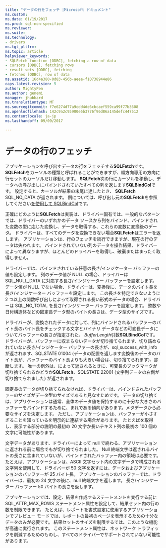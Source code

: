 ```yaml
---
title: "データの行をフェッチ |Microsoft ドキュメント"
ms.custom: 
ms.date: 01/19/2017
ms.prod: sql-non-specified
ms.reviewer: 
ms.suite: 
ms.technology:
- drivers
ms.tgt_pltfrm: 
ms.topic: article
helpviewer_keywords:
- SQLFetch function [ODBC], fetching a row of data
- cursors [ODBC], fetching rows
- result sets [ODBC], fetching
- fetches [ODBC], row of data
ms.assetid: 16d4a380-0d83-456b-aeee-f10738944e86
caps.latest.revision: 5
author: MightyPen
ms.author: genemi
manager: jhubbard
ms.translationtype: MT
ms.sourcegitcommit: f7e6274d77a9cdd4de6cbcaef559ca99f77b3608
ms.openlocfilehash: 142c9a2c95900e5b3776f96d86a145defc447512
ms.contentlocale: ja-jp
ms.lasthandoff: 09/09/2017

---
```

# <a name="fetching-a-row-of-data"></a>データの行のフェッチ
アプリケーションを呼び出すデータの行をフェッチする**SQLFetch**です。 **SQLFetch**をカーソルの種類と呼ばれることができますが、順方向専用の方向に行セットのカーソルだけ移動します。 **SQLFetch**次の行にカーソルを移動し、データへの呼び出しにバインドされていたすべての列を返します**SQLBindCol**です。 設定すると、カーソルが結果の末尾に達したとき、 **SQLFetch** SQL_NO_DATA が返されます。 例については、呼び出し元の**SQLFetch**を参照してください[を使用して SQLBindCol](../../../odbc/reference/develop-app/using-sqlbindcol.md)です。  
  
 正確にどのように**SQLFetch**は実装は、ドライバー固有では、一般的なパターンでは、ドライバーのいずれかのデータ ソースから列をバインド、バインドされた変数の型に応じた変換し、データを取得する、これらの変数に変換後のデータ。 ドライバーは、すべてのデータを変換できない場合**SQLFetch**はエラーを返します。 アプリケーションは、行のフェッチを続行できますが、現在の行のデータは失われます。 バインドされていない列のデータを操作結果、ドライバーによって異なりますが、ほとんどのドライバーを取得し、破棄またはまったく取得しません。  
  
 ドライバーでは、バインドされている任意の長さ/インジケーター バッファーの値も設定します。 列のデータ値が NULL の場合、ドライバーは SQL_NULL_DATA に対応する長さ/インジケーター バッファーを設定します。 データ値が NULL でない場合、ドライバーは、変換後に、データのバイト長を長さ/インジケーター バッファーを設定します。 この長さを特定できないように 2 つ以上の関数呼び出しによって取得される長い形式のデータの場合、ドライバーは SQL_NO_TOTAL を長さ/インジケーター バッファーを設定します。 整数や日付構造体などの固定長データ型のバイトの長さは、データ型のサイズです。  
  
 ドライバーが、変換されたデータに対して、列にバインドされるバッファーのバイト長のバイト長をチェックする文字とバイナリ データなどの可変長データについてバッファーの長さが指定された、 *BufferLength*引数**SQLBindCol**です。 ドライバーが、バッファーに収まらないデータが切り捨てられます、切り詰められていない長さ/インジケーター バッファーの長さが、sql_success_with_info が返されます、SQLSTATE 01004 (データの配置を返します変換後のデータのバイト長が、バッファーのバイト長よりも大きい場合は、切り捨てられます)、診断します。 唯一の例外は、によって返されるときに、可変長のブックマークが切り捨てられるかどうか**SQLFetch**、SQLSTATE 22001 (文字列データの右側が切り捨てられました) が返されます。  
  
 固定長のデータが切り捨てられなければ、ドライバーは、バインドされたバッファーのサイズがデータ型のサイズであると見なすためです。 データの切り捨ては、アプリケーションは通常、全体のデータ値を保持するのに十分な大きさのバッファーをバインドするために、まれである傾向があります。メタデータから必要なサイズを決定します。 ただし、アプリケーションは、バッファーが小さすぎることを知っているを明示的に連結する場合があります。 たとえばを取得し、表示する部分の説明の最初の 20 文字か長いテキスト列の最初の 100 個の文字に可能性があります。  
  
 文字データがあります、ドライバーによって null で終わる、アプリケーションに返される前に場合でもが切り捨てられました。 Null 終端文字は返されるバイトの長さに含まれていないが、バインドされたバッファー内の領域は必要です。 たとえば、アプリケーションは、ASCII 文字セット内の文字データで構成される文字列を使用して、ドライバーが 50 文字を返すには、データおよびアプリケーションのバッファーが 25 バイト長。 アプリケーションのバッファーでは、ドライバーは、最初の 24 文字の後に、null 終端文字を返します。 長さ/インジケーター バッファー 50 バイトの長さを返します。  
  
 アプリケーションでは、設定、結果を作成するステートメントを実行する前に SQL_ATTR_MAX_ROWS ステートメント属性を設定して、結果セット内の行の数を制限できます。 たとえば、レポートを書式設定に使用するアプリケーションでプレビュー モードでは、レポートの最初のページを表示するための十分なデータのみが必要です。 結果セットのサイズを制限するでは、このような機能が高速に実行されます。 このステートメント属性は、ネットワーク トラフィックを削減するためのものし、すべてのドライバーでサポートされていない可能性があります。
